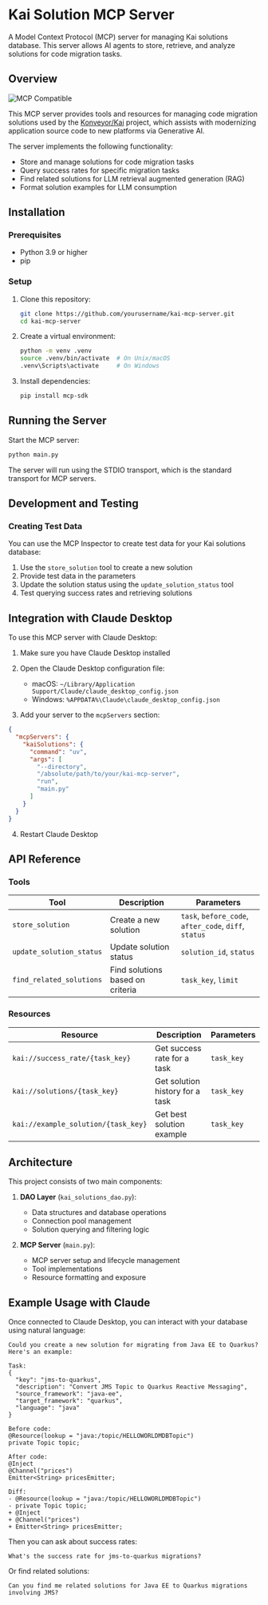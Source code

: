 # Kai Solution MCP Server

A Model Context Protocol (MCP) server for managing Kai solutions database. This server allows AI agents to store, retrieve, and analyze solutions for code migration tasks.

## Overview

<img src="https://img.shields.io/badge/MCP-Compatible-blue" alt="MCP Compatible">

This MCP server provides tools and resources for managing code migration solutions used by the [Konveyor/Kai](https://github.com/konveyor/kai) project, which assists with modernizing application source code to new platforms via Generative AI.

The server implements the following functionality:

- Store and manage solutions for code migration tasks
- Query success rates for specific migration tasks
- Find related solutions for LLM retrieval augmented generation (RAG)
- Format solution examples for LLM consumption

## Installation

### Prerequisites

- Python 3.9 or higher
- pip

### Setup

1. Clone this repository:

   ```bash
   git clone https://github.com/yourusername/kai-mcp-server.git
   cd kai-mcp-server
   ```

2. Create a virtual environment:

   ```bash
   python -m venv .venv
   source .venv/bin/activate  # On Unix/macOS
   .venv\Scripts\activate     # On Windows
   ```

3. Install dependencies:
   ```bash
   pip install mcp-sdk
   ```

## Running the Server

Start the MCP server:

```bash
python main.py
```

The server will run using the STDIO transport, which is the standard transport for MCP servers.

## Development and Testing

### Creating Test Data

You can use the MCP Inspector to create test data for your Kai solutions database:

1. Use the `store_solution` tool to create a new solution
2. Provide test data in the parameters
3. Update the solution status using the `update_solution_status` tool
4. Test querying success rates and retrieving solutions

## Integration with Claude Desktop

To use this MCP server with Claude Desktop:

1. Make sure you have Claude Desktop installed
2. Open the Claude Desktop configuration file:

   - macOS: `~/Library/Application Support/Claude/claude_desktop_config.json`
   - Windows: `%APPDATA%\Claude\claude_desktop_config.json`

3. Add your server to the `mcpServers` section:

```json
{
  "mcpServers": {
    "kaiSolutions": {
      "command": "uv",
      "args": [
        "--directory",
        "/absolute/path/to/your/kai-mcp-server",
        "run",
        "main.py"
      ]
    }
  }
}
```

4. Restart Claude Desktop

## API Reference

### Tools

| Tool                     | Description                      | Parameters                                            |
| ------------------------ | -------------------------------- | ----------------------------------------------------- |
| `store_solution`         | Create a new solution            | `task`, `before_code`, `after_code`, `diff`, `status` |
| `update_solution_status` | Update solution status           | `solution_id`, `status`                               |
| `find_related_solutions` | Find solutions based on criteria | `task_key`, `limit`                                   |

### Resources

| Resource                            | Description                     | Parameters |
| ----------------------------------- | ------------------------------- | ---------- |
| `kai://success_rate/{task_key}`     | Get success rate for a task     | `task_key` |
| `kai://solutions/{task_key}`        | Get solution history for a task | `task_key` |
| `kai://example_solution/{task_key}` | Get best solution example       | `task_key` |

## Architecture

This project consists of two main components:

1. **DAO Layer** (`kai_solutions_dao.py`):

   - Data structures and database operations
   - Connection pool management
   - Solution querying and filtering logic

2. **MCP Server** (`main.py`):
   - MCP server setup and lifecycle management
   - Tool implementations
   - Resource formatting and exposure

## Example Usage with Claude

Once connected to Claude Desktop, you can interact with your database using natural language:

```
Could you create a new solution for migrating from Java EE to Quarkus? Here's an example:

Task:
{
  "key": "jms-to-quarkus",
  "description": "Convert JMS Topic to Quarkus Reactive Messaging",
  "source_framework": "java-ee",
  "target_framework": "quarkus",
  "language": "java"
}

Before code:
@Resource(lookup = "java:/topic/HELLOWORLDMDBTopic")
private Topic topic;

After code:
@Inject
@Channel("prices")
Emitter<String> pricesEmitter;

Diff:
- @Resource(lookup = "java:/topic/HELLOWORLDMDBTopic")
- private Topic topic;
+ @Inject
+ @Channel("prices")
+ Emitter<String> pricesEmitter;
```

Then you can ask about success rates:

```
What's the success rate for jms-to-quarkus migrations?
```

Or find related solutions:

```
Can you find me related solutions for Java EE to Quarkus migrations involving JMS?
```

